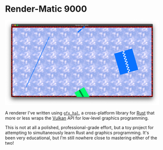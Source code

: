 # Render-Matic 9000

![renderer screen capture](https://github.com/internally-combusted/render-matic/blob/master/renderer%20output%20example.png?raw=true)

A renderer I've written using [`gfx_hal`](https://github.com/gfx-rs/gfx), a cross-platform library for [Rust](https://www.rust-lang.org) that more or less wraps the [Vulkan](https://www.khronos.org/vulkan/) API for low-level graphics programming. 

This is not at all a polished, professional-grade effort, but a toy project for attempting to simultaneously learn Rust and graphics programming. It's been very educational, but I'm still nowhere close to mastering either of the two!
